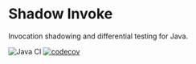 # Shadow Invoke
Invocation shadowing and differential testing for Java.

![Java CI](https://github.com/shadow-invoke/shadow-invoke-java/workflows/Java%20CI/badge.svg) [![codecov](https://codecov.io/gh/shadow-invoke/shadow-invoke-java/branch/master/graph/badge.svg)](https://codecov.io/gh/shoehorn-adapter/shoehorn-java)
